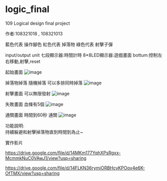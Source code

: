 # logic_final
109 Logical design final project

作者:108321018 , 108321013

藍色代表 操作腳色
紅色代表 掉落物
綠色代表 射擊子彈

input/output unit
七段顯示器:時間計時
8*8LED顯示器:遊戲畫面
bottum:控制左右移動,射擊,reset

起始畫面
![image](https://github.com/lemontea8909/logic_final/blob/main/DSC_0283.JPG)

掉落物掉落 隨機掉落 可以多排同時掉落
![image](https://github.com/lemontea8909/logic_final/blob/main/DSC_0284.JPG)

射擊畫面 可以無限發射
![image](https://github.com/lemontea8909/logic_final/blob/main/DSC_0285.JPG)

失敗畫面 血條有5個
![image](https://github.com/lemontea8909/logic_final/blob/main/DSC_0282.JPG)

通關畫面  時間到60秒 通關
![image](https://github.com/lemontea8909/logic_final/blob/main/DSC_0286.JPG)

功能說明:   <BR>
持續躲避和射擊掉落物直到時間到為止~<BR>


實作影片

https://drive.google.com/file/d/14MKm177YqhXPsRgxx-McmmkNuC0VAwJ1/view?usp=sharing

https://drive.google.com/file/d/14FLKN36rymiORBHcyKPOov4e6K-OfTMX/view?usp=sharing
